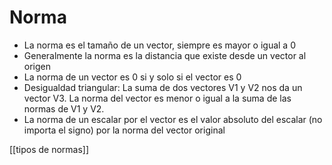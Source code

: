 # Norma

-   La norma es el tamaño de un vector, siempre es mayor o igual a 0
-   Generalmente la norma es la distancia que existe desde un vector al origen
-   La norma de un vector es 0 si y solo si el vector es 0
-   Desigualdad triangular: La suma de dos vectores V1 y V2 nos da un vector V3. La norma del vector es menor o igual a la suma de las normas de V1 y V2.
-   La norma de un escalar por el vector es el valor absoluto del escalar (no importa el signo) por la norma del vector original

[[tipos de normas]]